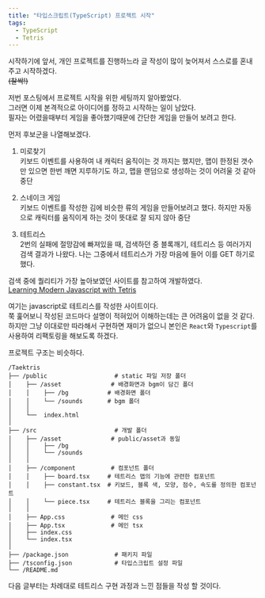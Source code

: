 ```yaml
---
title: "타입스크립트(TypeScript) 프로젝트 시작"
tags:
  - TypeScript
  - Tetris
---
```


시작하기에 앞서, 개인 프로젝트를 진행하느라 글 작성이 많이 늦어져서 스스로를 혼내주고 시작하겠다.  
~~(찰싹!)~~  

저번 포스팅에서 프로젝트 시작을 위한 세팅까지 알아봤었다.  
그러면 이제 본격적으로 아이디어를 정하고 시작하는 일이 남았다.  
필자는 어렸을때부터 게임을 좋아했기때문에 간단한 게임을 만들어 보려고 한다.  

먼저 후보군을 나열해보겠다.  
1. 미로찾기  
 키보드 이벤트를 사용하여 내 캐릭터 움직이는 것 까지는 했지만, 맵이 한정된 갯수만 있으면 한번 깨면 지루하기도 하고, 맵을 랜덤으로 생성하는 것이 어려울 것 같아 중단  
  
2. 스네이크 게임  
  키보드 이벤트를 작성한 김에 비슷한 류의 게임을 만들어보려고 했다. 하지만 자동으로 캐릭터를 움직이게 하는 것이 뜻대로 잘 되지 않아 중단  
  
3. 테트리스  
  2번의 실패에 절망감에 빠져있을 때, 검색하던 중 블록깨기, 테트리스 등 여러가지 검색 결과가 나왔다. 나는 그중에서 테트리스가 가장 마음에 들어 이를 GET 하기로 했다.  
  
검색 중에 퀄리티가 가장 높아보였던 사이트를 참고하여 개발하였다.  
[Learning Modern Javascript with Tetris](https://michael-karen.medium.com/learning-modern-javascript-with-tetris-92d532bcd057)  

여기는 javascript로 테트리스를 작성한 사이트이다.  
쭉 훑어보니 작성된 코드마다 설명이 적혀있어 이해하는데는 큰 어려움이 없을 것 같다.  
하지만 그냥 이대로만 따라해서 구현하면 재미가 없으니 본인은 `React`와 `Typescript`를 사용하여 리팩토링을 해보도록 하겠다.  

프로젝트 구조는 비슷하다.  
```
/Taektris  
├── /public                   # static 파일 저장 폴더  
│    ├── /asset              # 배경화면과 bgm이 담긴 폴더  
│    │    ├── /bg           # 배경화면 폴더  
│    │    └── /sounds       # bgm 폴더  
│    │  
│    └──  index.html  
│  
├── /src                      # 개발 폴더  
│    ├── /asset              # public/asset과 동일  
│    │    ├── /bg  
│    │    └── /sounds  
│    │  
│    ├── /component          # 컴포넌트 폴더  
│    │    ├── board.tsx     # 테트리스 맵의 기능에 관련한 컴포넌트  
│    │    ├── constant.tsx  # 키보드, 블록 색, 모양, 점수, 속도를 정의한 컴포넌트  
│    │    └── piece.tsx     # 테트리스 블록을 그리는 컴포넌트  
│    │  
│    ├── App.css             # 메인 css  
│    ├── App.tsx             # 메인 tsx  
│    ├── index.css  
│    └── index.tsx  
│  
├── /package.json             # 패키지 파일  
├── /tsconfig.json            # 타입스크립트 설정 파일  
└── /README.md  
```

다음 글부터는 차례대로 테트리스 구현 과정과 느낀 점들을 작성 할 것이다.  
